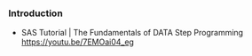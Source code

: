 ### Introduction
- SAS Tutorial | The Fundamentals of DATA Step Programming https://youtu.be/7EMOai04_eg
